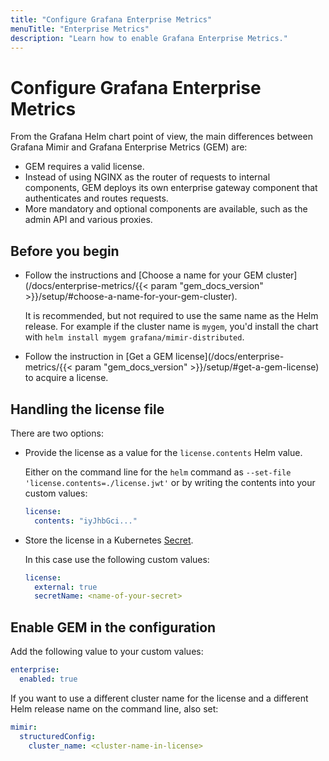 ```yaml
---
title: "Configure Grafana Enterprise Metrics"
menuTitle: "Enterprise Metrics"
description: "Learn how to enable Grafana Enterprise Metrics."
---
```


# Configure Grafana Enterprise Metrics

From the Grafana Helm chart point of view, the main differences between Grafana Mimir and Grafana Enterprise Metrics (GEM) are:

- GEM requires a valid license.
- Instead of using NGINX as the router of requests to internal components, GEM deploys its own enterprise gateway component that authenticates and routes requests.
- More mandatory and optional components are available, such as the admin API and various proxies.

## Before you begin

- Follow the instructions and [Choose a name for your GEM cluster](/docs/enterprise-metrics/{{< param "gem_docs_version" >}}/setup/#choose-a-name-for-your-gem-cluster).

  It is recommended, but not required to use the same name as the Helm release. For example if the cluster name is `mygem`, you'd install the chart with `helm install mygem grafana/mimir-distributed`.

- Follow the instruction in [Get a GEM license](/docs/enterprise-metrics/{{< param "gem_docs_version" >}}/setup/#get-a-gem-license) to acquire a license.

## Handling the license file

There are two options:

- Provide the license as a value for the `license.contents` Helm value.

  Either on the command line for the `helm` command as `--set-file 'license.contents=./license.jwt'` or by writing the contents into your custom values:

  ```yaml
  license:
    contents: "iyJhbGci..."
  ```

- Store the license in a Kubernetes [Secret](https://kubernetes.io/docs/concepts/configuration/secret/).

  In this case use the following custom values:

  ```yaml
  license:
    external: true
    secretName: <name-of-your-secret>
  ```

## Enable GEM in the configuration

Add the following value to your custom values:

```yaml
enterprise:
  enabled: true
```

If you want to use a different cluster name for the license and a different Helm release name on the command line, also set:

```yaml
mimir:
  structuredConfig:
    cluster_name: <cluster-name-in-license>
```

